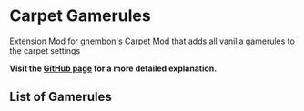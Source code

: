# Carpet Gamerules

Extension Mod for [gnembon's Carpet Mod](https://github.com/gnembon/fabric-carpet) that adds all vanilla gamerules to the carpet settings

**Visit the [GitHub page](https://github.com/RubixDev/CarpetGamerules) for a more detailed explanation.**

## List of Gamerules
